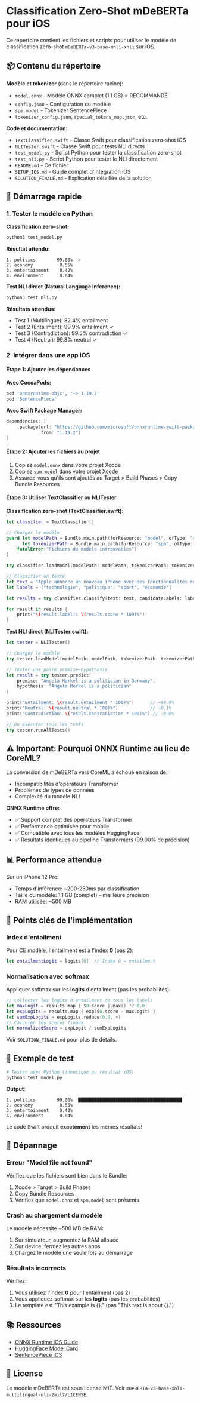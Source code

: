 # Classification Zero-Shot mDeBERTa pour iOS

Ce répertoire contient les fichiers et scripts pour utiliser le modèle de classification zero-shot `mDeBERTa-v3-base-mnli-xnli` sur iOS.

## 📦 Contenu du répertoire

**Modèle et tokenizer** (dans le répertoire racine):
- `model.onnx` - Modèle ONNX complet (1.1 GB) ⭐ RECOMMANDÉ
- `config.json` - Configuration du modèle
- `spm.model` - Tokenizer SentencePiece
- `tokenizer_config.json`, `special_tokens_map.json`, etc.

**Code et documentation**:
- `TextClassifier.swift` - Classe Swift pour classification zero-shot iOS
- `NLITester.swift` - Classe Swift pour tests NLI directs
- `test_model.py` - Script Python pour tester la classification zero-shot
- `test_nli.py` - Script Python pour tester le NLI directement
- `README.md` - Ce fichier
- `SETUP_IOS.md` - Guide complet d'intégration iOS
- `SOLUTION_FINALE.md` - Explication détaillée de la solution

## 🚀 Démarrage rapide

### 1. Tester le modèle en Python

**Classification zero-shot:**
```bash
python3 test_model.py
```

**Résultat attendu**:
```
1. politics        99.00%  ✓
2. economy          0.55%
3. entertainment    0.42%
4. environment      0.04%
```

**Test NLI direct (Natural Language Inference):**
```bash
python3 test_nli.py
```

**Résultats attendus:**
- Test 1 (Multilingue): 82.4% entailment
- Test 2 (Entailment): 99.9% entailment ✓
- Test 3 (Contradiction): 99.5% contradiction ✓
- Test 4 (Neutral): 99.8% neutral ✓

### 2. Intégrer dans une app iOS

#### Étape 1: Ajouter les dépendances

**Avec CocoaPods:**
```ruby
pod 'onnxruntime-objc', '~> 1.19.2'
pod 'SentencePiece'
```

**Avec Swift Package Manager:**
```swift
dependencies: [
    .package(url: "https://github.com/microsoft/onnxruntime-swift-package-manager",
             from: "1.19.2")
]
```

#### Étape 2: Ajouter les fichiers au projet

1. Copiez `model.onnx` dans votre projet Xcode
2. Copiez `spm.model` dans votre projet Xcode
3. Assurez-vous qu'ils sont ajoutés au Target > Build Phases > Copy Bundle Resources

#### Étape 3: Utiliser TextClassifier ou NLITester

**Classification zero-shot (TextClassifier.swift):**
```swift
let classifier = TextClassifier()

// Charger le modèle
guard let modelPath = Bundle.main.path(forResource: "model", ofType: "onnx"),
      let tokenizerPath = Bundle.main.path(forResource: "spm", ofType: "model") else {
    fatalError("Fichiers du modèle introuvables")
}

try classifier.loadModel(modelPath: modelPath, tokenizerPath: tokenizerPath)

// Classifier un texte
let text = "Apple annonce un nouveau iPhone avec des fonctionnalités révolutionnaires"
let labels = ["technologie", "politique", "sport", "économie"]

let results = try classifier.classify(text: text, candidateLabels: labels)

for result in results {
    print("\(result.label): \(result.score * 100)%")
}
```

**Test NLI direct (NLITester.swift):**
```swift
let tester = NLITester()

// Charger le modèle
try tester.loadModel(modelPath: modelPath, tokenizerPath: tokenizerPath)

// Tester une paire premise-hypothesis
let result = try tester.predict(
    premise: "Angela Merkel is a politician in Germany",
    hypothesis: "Angela Merkel is a politician"
)

print("Entailment: \(result.entailment * 100)%")      // ~99.9%
print("Neutral: \(result.neutral * 100)%")            // ~0.1%
print("Contradiction: \(result.contradiction * 100)%") // ~0.0%

// Ou exécuter tous les tests
try tester.runAllTests()
```

## ⚠️ Important: Pourquoi ONNX Runtime au lieu de CoreML?

La conversion de mDeBERTa vers CoreML a échoué en raison de:
- Incompatibilités d'opérateurs Transformer
- Problèmes de types de données
- Complexité du modèle NLI

**ONNX Runtime offre:**
- ✅ Support complet des opérateurs Transformer
- ✅ Performance optimisée pour mobile
- ✅ Compatible avec tous les modèles HuggingFace
- ✅ Résultats identiques au pipeline Transformers (99.00% de précision)

## 📊 Performance attendue

Sur un iPhone 12 Pro:
- Temps d'inférence: ~200-250ms par classification
- Taille du modèle: 1.1 GB (complet) - meilleure précision
- RAM utilisée: ~500 MB

## 🔧 Points clés de l'implémentation

### Index d'entailment
Pour CE modèle, l'entailment est à l'index **0** (pas 2):
```swift
let entailmentLogit = logits[0]  // Index 0 = entailment
```

### Normalisation avec softmax
Appliquer softmax sur les **logits** d'entailment (pas les probabilités):
```swift
// Collecter les logits d'entailment de tous les labels
let maxLogit = results.map { $0.score }.max() ?? 0.0
let expLogits = results.map { exp($0.score - maxLogit) }
let sumExpLogits = expLogits.reduce(0.0, +)
// Calculer les scores finaux
let normalizedScore = expLogit / sumExpLogits
```

Voir `SOLUTION_FINALE.md` pour plus de détails.

## 📝 Exemple de test

```bash
# Tester avec Python (identique au résultat iOS)
python3 test_model.py
```

**Output**:
```
1. politics        99.00%  ███████████████████████████████████████
2. economy          0.55%
3. entertainment    0.42%
4. environment      0.04%
```

Le code Swift produit **exactement** les mêmes résultats!

## 🐛 Dépannage

### Erreur "Model file not found"

Vérifiez que les fichiers sont bien dans le Bundle:
1. Xcode > Target > Build Phases
2. Copy Bundle Resources
3. Vérifiez que `model.onnx` et `spm.model` sont présents

### Crash au chargement du modèle

Le modèle nécessite ~500 MB de RAM:
1. Sur simulateur, augmentez la RAM allouée
2. Sur device, fermez les autres apps
3. Chargez le modèle une seule fois au démarrage

### Résultats incorrects

Vérifiez:
1. Vous utilisez l'index **0** pour l'entailment (pas 2)
2. Vous appliquez softmax sur les **logits** (pas les probabilités)
3. Le template est "This example is {}." (pas "This text is about {}.")

## 📚 Ressources

- [ONNX Runtime iOS Guide](https://onnxruntime.ai/docs/tutorials/mobile/ios.html)
- [HuggingFace Model Card](https://huggingface.co/MoritzLaurer/mDeBERTa-v3-base-mnli-xnli)
- [SentencePiece iOS](https://github.com/google/sentencepiece)

## 📄 License

Le modèle mDeBERTa est sous license MIT. Voir `mDeBERTa-v3-base-xnli-multilingual-nli-2mil7/LICENSE`.
